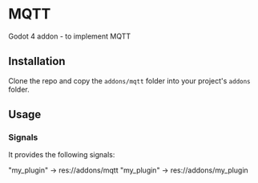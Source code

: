 # MQTT

Godot 4 addon - to implement MQTT

## Installation

Clone the repo and copy the `addons/mqtt` folder into your project's `addons` folder. 

## Usage


### Signals

It provides the following signals:

"my_plugin" -> res://addons/mqtt
"my_plugin" -> res://addons/my_plugin
